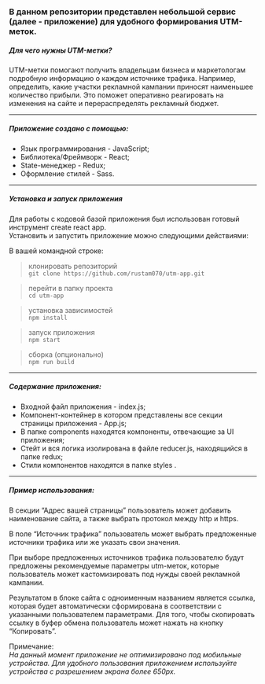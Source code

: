 
### В данном репозитории представлен небольшой сервис (далее - приложение) для удобного формирования UTM-меток.

##### Для чего нужны UTM-метки? 
UTM-метки помогают получить владельцам бизнеса и маркетологам подробную информацию о каждом источнике трафика. Например, определить, какие участки рекламной кампании приносят наименьшее количество прибыли. Это поможет оперативно реагировать на изменения на сайте и перераспределять рекламный бюджет.

***

##### Приложение создано с помощью:
* Язык программирования - JavaScript;
*  Библиотека/Фреймворк - React;
*  State-менеджер - Redux;
*  Оформление стилей - Sass.

***

##### Установка и запуск приложения
Для работы с кодовой базой приложения был использован готовый инструмент create react app.   
Установить и запустить приложение можно следующими действиями:

В вашей командной строке:
> клонировать репозиторий  
```git clone https://github.com/rustam070/utm-app.git```

> перейти в папку проекта  
```cd utm-app```
  
> установка зависимостей  
```npm install```

> запуск приложения  
 ```npm start```

> сборка (опционально)   
```npm run build```

***

##### Содержание приложения:
* Входной файл приложения - index.js;
*  Компонент-контейнер в котором представлены все секции страницы приложения - App.js;
*  В папке components находятся компоненты, отвечающие за UI приложения;
*  Стейт и вся логика изолирована в файле reducer.js, находящийся в папке redux;
*  Стили компонентов находятся в папке styles .

***

##### Пример использования:
В секции “Адрес вашей страницы” пользователь может добавить наименование сайта, а также выбрать протокол между http и https.

В поле “Источник трафика” пользователь может выбрать предложенные источники трафика или же указать свои значения. 

При выборе предложенных источников трафика пользователю будут предложены рекомендуемые параметры utm-меток, которые пользователь может кастомизировать под нужды своей рекламной кампании.

Результатом в блоке сайта с одноименным названием является ссылка, которая будет автоматически сформирована в соответствии с указанными пользователем параметрами. Для того, чтобы скопировать ссылку в буфер обмена пользователь может нажать на кнопку “Копировать”.


Примечание:  
_На данный момент приложение не оптимизировано под мобильные устройства. Для удобного пользования приложением используйте устройства с разрешением экрана более 650px._
